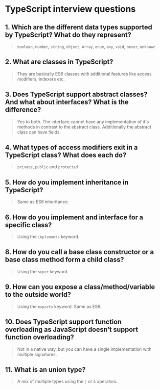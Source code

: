 # TypeScript interview questions

## 1. Which are the different data types supported by TypeScript? What do they represent?

> `boolean`, `number`, `string`, `object`, `Array`, `enum`, `any`, `void`, `never`, `unknown`

## 2. What are classes in TypeScript?

> They are basically ES6 classes with additional features like access modifiers, indexers etc.

## 3. Does TypeScript support abstract classes? And what about interfaces? What is the difference?

> Yes to both. The interface cannot have any implementation of it's methods in contrast to the abstract class. Additionally the abstract class can have fields.

## 4. What types of access modifiers exit in a TypeScript class? What does each do?

> `private`, `public` and `protected`

## 5. How do you implement inheritance in TypeScript?

> Same as ES6 inheritance.

## 6. How do you implement and interface for a specific class?

> Using the `implements` keyword.

## 8. How do you call a base class constructor or a base class method form a child class?

> Using the `super` keyword.

## 9. How can you expose a class/method/variable to the outside world?

> Using the `exports` keyword. Same as ES6.

## 10. Does TypeScript support function overloading as JavaScript doesn’t support function overloading?

> Not in a native way, but you can have a single implementation with multiple signatures.

## 11. What is an union type?

> A mix of multiple types using the `|` or `&` operators.
